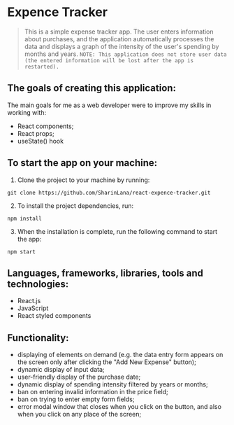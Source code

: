# Expence Tracker

> This is a simple expense tracker app.
The user enters information about purchases, and the application automatically processes the data and displays a graph of the intensity of the user's spending by months and years.
`NOTE: This application does not store user data (the entered information will be lost after the app is restarted).`

## The goals of creating this application:
The main goals for me as a web developer were to improve my skills in working with:
- React components;
- React props;
- useState() hook

## To start the app on your machine:

1. Clone the project to your machine by running:

```
git clone https://github.com/SharinLana/react-expence-tracker.git
```

2. To install the project dependencies, run:

```
npm install
```

3. When the installation is complete, run the following command to start the app:

```
npm start
```

## Languages, frameworks, libraries, tools and technologies:
+ React.js 
+ JavaScript
+ React styled components


## Functionality:

- displaying of elements on demand (e.g. the data entry form appears on the screen only after clicking the "Add New Expense" button);
- dynamic display of input data;
- user-friendly display of the purchase date;
- dynamic display of spending intensity filtered by years or months;
- ban on entering invalid information in the price field;
- ban on trying to enter empty form fields;
- error modal window that closes when you click on the button, and also when you click on any place of the screen;



